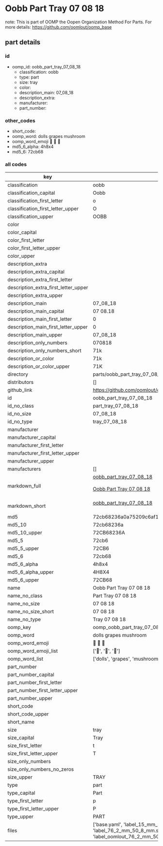 # Oobb Part Tray 07 08 18  

note: This is part of OOMP the Oopen Organization Method For Parts. For more details: https://github.com/oomlout/oomp_base

##  part details





### id
* oomp_id: oobb_part_tray_07_08_18
  * classification: oobb
  * type: part
  * size: tray
  * color: 
  * description_main: 07_08_18
  * description_extra: 
  * manufacturer: 
  * part_number: 

### other_codes
* short_code: 
* oomp_word: dolls grapes mushroom
* oomp_word_emoji :dolls: :grapes: :mushroom:
* md5_6_alpha: 4h8x4
* md5_6: 72cb68

### all codes 
| key | value |  
| --- | --- |  
| classification | oobb |  
| classification_capital | Oobb |  
| classification_first_letter | o |  
| classification_first_letter_upper | O |  
| classification_upper | OOBB |  
| color |  |  
| color_capital |  |  
| color_first_letter |  |  
| color_first_letter_upper |  |  
| color_upper |  |  
| description_extra |  |  
| description_extra_capital |  |  
| description_extra_first_letter |  |  
| description_extra_first_letter_upper |  |  
| description_extra_upper |  |  
| description_main | 07_08_18 |  
| description_main_capital | 07 08.18 |  
| description_main_first_letter | 0 |  
| description_main_first_letter_upper | 0 |  
| description_main_upper | 07_08_18 |  
| description_only_numbers | 070818 |  
| description_only_numbers_short | 71k |  
| description_or_color | 71k |  
| description_or_color_upper | 71K |  
| directory | parts/oobb_part_tray_07_08_18 |  
| distributors | [] |  
| github_link | https://github.com/oomlout/oomlout_oomp_part_src/tree/main/parts/oobb_part_tray_07_08_18/working |  
| id | oobb_part_tray_07_08_18 |  
| id_no_class | part_tray_07_08_18 |  
| id_no_size | 07_08_18 |  
| id_no_type | tray_07_08_18 |  
| manufacturer |  |  
| manufacturer_capital |  |  
| manufacturer_first_letter |  |  
| manufacturer_first_letter_upper |  |  
| manufacturer_upper |  |  
| manufacturers | [] |  
| markdown_full | [oobb_part_tray_07_08_18](https://github.com/oomlout/oomlout_oomp_part_src/tree/main/parts/oobb_part_tray_07_08_18/working)<br>[](https://github.com/oomlout/oomlout_oomp_part_src/tree/main/parts/oobb_part_tray_07_08_18/working)<br>[Oobb Part Tray 07 08 18](https://github.com/oomlout/oomlout_oomp_part_src/tree/main/parts/oobb_part_tray_07_08_18/working)<br><br> |  
| markdown_short | [oobb_part_tray_07_08_18](https://github.com/oomlout/oomlout_oomp_part_src/tree/main/parts/oobb_part_tray_07_08_18/working)<br><br> |  
| md5 | 72cb68236a0a75209c6af12861c16c3a |  
| md5_10 | 72cb68236a |  
| md5_10_upper | 72CB68236A |  
| md5_5 | 72cb6 |  
| md5_5_upper | 72CB6 |  
| md5_6 | 72cb68 |  
| md5_6_alpha | 4h8x4 |  
| md5_6_alpha_upper | 4H8X4 |  
| md5_6_upper | 72CB68 |  
| name | Oobb Part Tray 07 08 18 |  
| name_no_class | Part Tray 07 08 18 |  
| name_no_size | 07 08 18 |  
| name_no_size_short | 07 08 18 |  
| name_no_type | Tray 07 08 18 |  
| oomp_key | oomp_oobb_part_tray_07_08_18 |  
| oomp_word | dolls grapes mushroom |  
| oomp_word_emoji | :dolls: :grapes: :mushroom: |  
| oomp_word_emoji_list | [':dolls:', ':grapes:', ':mushroom:'] |  
| oomp_word_list | ['dolls', 'grapes', 'mushroom'] |  
| part_number |  |  
| part_number_capital |  |  
| part_number_first_letter |  |  
| part_number_first_letter_upper |  |  
| part_number_upper |  |  
| short_code |  |  
| short_code_upper |  |  
| short_name |  |  
| size | tray |  
| size_capital | Tray |  
| size_first_letter | t |  
| size_first_letter_upper | T |  
| size_only_numbers |  |  
| size_only_numbers_no_zeros |  |  
| size_upper | TRAY |  
| type | part |  
| type_capital | Part |  
| type_first_letter | p |  
| type_first_letter_upper | P |  
| type_upper | PART |  
| files | ['base.yaml', 'label_15_mm_30_mm.pdf', 'label_15_mm_30_mm.svg', 'label_76_2_mm_50_8_mm.pdf', 'label_76_2_mm_50_8_mm.svg', 'label_oomlout_76_2_mm_50_8_mm.pdf', 'label_oomlout_76_2_mm_50_8_mm.svg', 'readme.md', 'working.json', 'working.yaml'] |  
